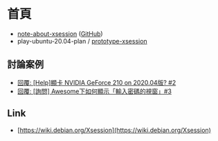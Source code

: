 
# 首頁

* [note-about-xsession](https://samwhelp.github.io/note-about-xsession/) ([GitHub](https://github.com/samwhelp/note-about-xsession))
* play-ubuntu-20.04-plan / [prototype-xsession](https://github.com/samwhelp/play-ubuntu-20.04-plan/tree/master/prototype-xsession)


## 討論案例

* [回覆: [Help]顯卡 NVIDIA GeForce 210 on 2020.04版? #2](https://www.ubuntu-tw.org/modules/newbb/viewtopic.php?post_id=362406#forumpost362406)
* [回覆: [詢問] Awesome下如何顯示「輸入密碼的視窗」#3](https://www.ubuntu-tw.org/modules/newbb/viewtopic.php?post_id=362260#forumpost362260)


## Link

* [https://wiki.debian.org/Xsession](https://wiki.debian.org/Xsession)
